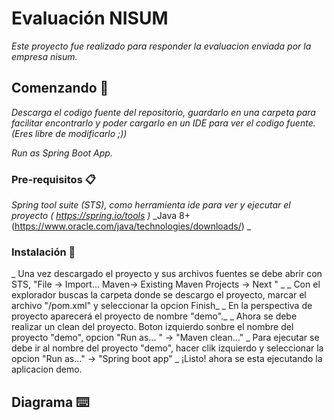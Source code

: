 # Evaluación NISUM

_Este proyecto fue realizado para responder la evaluacion enviada por la empresa nisum._

## Comenzando 🚀

_Descarga el codigo fuente del repositorio, guardarlo en una carpeta para facilitar encontrarlo y poder cargarlo en un IDE para ver el codigo fuente.(Eres libre de modificarlo ;))_

_Run as Spring Boot App._

### Pre-requisitos 📋

_Spring tool suite (STS), como herramienta ide para ver y ejecutar el proyecto ( https://spring.io/tools )_
_Java 8+ (https://www.oracle.com/java/technologies/downloads/)  _

### Instalación 🔧

_ Una vez descargado el proyecto y sus archivos fuentes se debe abrir con STS, "File -> Import...  Maven-> Existing Maven Projects -> Next " _
_ Con el explorador buscas la carpeta donde se descargo el proyecto, marcar el archivo "/pom.xml" y seleccionar la opcion Finish_
_ En la perspectiva de proyecto aparecerá el proyecto de nombre "demo"._
_ Ahora se debe realizar un clean del proyecto. Boton izquierdo sonbre el nombre del proyecto "demo", opcion "Run as... " -> "Maven clean..."
_ Para ejecutar se debe ir al nombre del proyecto "demo", hacer clik izquierdo y seleccionar la opcion "Run as..."  -> "Spring boot app"
_ ¡Listo! ahora se esta ejecutando la aplicacion demo.

## Diagrama  ⌨️



